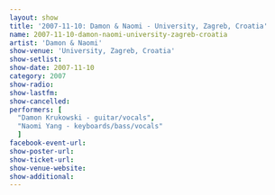 ```yaml
---
layout: show
title: '2007-11-10: Damon & Naomi - University, Zagreb, Croatia'
name: 2007-11-10-damon-naomi-university-zagreb-croatia
artist: 'Damon & Naomi'
show-venue: 'University, Zagreb, Croatia'
show-setlist: 
show-date: 2007-11-10
category: 2007
show-radio: 
show-lastfm: 
show-cancelled: 
performers: [
  "Damon Krukowski - guitar/vocals",
  "Naomi Yang - keyboards/bass/vocals"
  ]
facebook-event-url: 
show-poster-url: 
show-ticket-url: 
show-venue-website: 
show-additional: 
---
```


